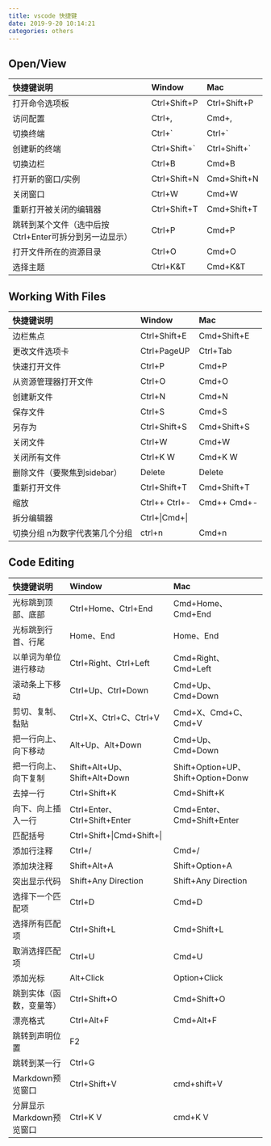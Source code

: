 ```yaml
---
title: vscode 快捷键
date: 2019-9-20 10:14:21
categories: others
---
```

## Open/View

|快捷键说明|Window|Mac|
|:--|:--|:--|
|打开命令选项板|Ctrl+Shift+P|Ctrl+Shift+P|
|访问配置|Ctrl+,|Cmd+,|
|切换终端|Ctrl+\`|Ctrl+\`|
|创建新的终端|Ctrl+Shift+\`|Ctrl+Shift+\`|
|切换边栏|Ctrl+B|Cmd+B|
|打开新的窗口/实例|Ctrl+Shift+N|Cmd+Shift+N|
|关闭窗口|Ctrl+W|Cmd+W|
|重新打开被关闭的编辑器|Ctrl+Shift+T|Cmd+Shift+T|
|跳转到某个文件（选中后按Ctrl+Enter可拆分到另一边显示）|Ctrl+P|Cmd+P|
|打开文件所在的资源目录|Ctrl+O|Cmd+O|
|选择主题|Ctrl+K&T|Cmd+K&T|
<!-- more -->
## Working With Files

|快捷键说明|Window|Mac|
|:--|:--|:--|
|边栏焦点|Ctrl+Shift+E|Cmd+Shift+E|
|更改文件选项卡|Ctrl+PageUP|Ctrl+Tab|
|快速打开文件|Ctrl+P|Cmd+P|
|从资源管理器打开文件|Ctrl+O|Cmd+O|
|创建新文件|Ctrl+N|Cmd+N|
|保存文件|Ctrl+S|Cmd+S|
|另存为|Ctrl+Shift+S|Cmd+Shift+S|
|关闭文件|Ctrl+W|Cmd+W|
|关闭所有文件|Ctrl+K W|Cmd+K W|
|删除文件（要聚焦到sidebar）|Delete|Delete|
|重新打开文件|Ctrl+Shift+T|Cmd+Shift+T|
|缩放|Ctrl++ Ctrl+-|Cmd++ Cmd+-|
|拆分编辑器|Ctrl+\\|Cmd+\\|
|切换分组 n为数字代表第几个分组|ctrl+n|Cmd+n|

## Code Editing

|快捷键说明|Window|Mac|
|:--|:--|:--|
|光标跳到顶部、底部|Ctrl+Home、Ctrl+End|Cmd+Home、Cmd+End|
|光标跳到行首、行尾|Home、End|Home、End|
|以单词为单位进行移动|Ctrl+Right、Ctrl+Left|Cmd+Right、Cmd+Left|
|滚动条上下移动|Ctrl+Up、Ctrl+Down|Cmd+Up、Cmd+Down|
|剪切、复制、黏贴|Ctrl+X、Ctrl+C、Ctrl+V|Cmd+X、Cmd+C、Cmd+V|
|把一行向上、向下移动|Alt+Up、Alt+Down|Cmd+Up、Cmd+Down|
|把一行向上、向下复制|Shift+Alt+Up、Shift+Alt+Down|Shift+Option+UP、Shift+Option+Donw|
|去掉一行|Ctrl+Shift+K|Cmd+Shift+K|
|向下、向上插入一行|Ctrl+Enter、Ctrl+Shift+Enter|Cmd+Enter、Cmd+Shift+Enter|
|匹配括号|Ctrl+Shift+\\|Cmd+Shift+\\|
|添加行注释|Ctrl+/|Cmd+/|
|添加块注释|Shift+Alt+A|Shift+Option+A|
|突出显示代码|Shift+Any Direction|Shift+Any Direction|
|选择下一个匹配项|Ctrl+D|Cmd+D|
|选择所有匹配项|Ctrl+Shift+L|Cmd+Shift+L|
|取消选择匹配项|Ctrl+U|Cmd+U|
|添加光标|Alt+Click|Option+Click|
|跳到实体（函数，变量等）|Ctrl+Shift+O|Cmd+Shift+O|
|漂亮格式|Ctrl+Alt+F|Cmd+Alt+F|
|跳转到声明位置|F2|
|跳转到某一行|Ctrl+G|
|Markdown预览窗口|Ctrl+Shift+V|cmd+shift+V|
|分屏显示Markdown预览窗口|Ctrl+K V|cmd+K V|
